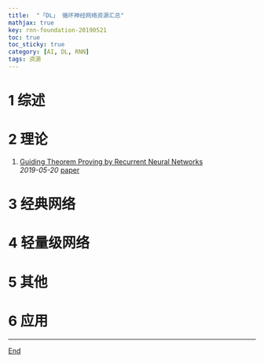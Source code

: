 ```yaml
---
title:  "「DL」 循环神经网络资源汇总"
mathjax: true
key: rnn-foundation-20190521
toc: true
toc_sticky: true
category: [AI, DL, RNN]
tags: 资源
---
```

>
<!--more-->


# 1 综述

# 2 理论
1. [Guiding Theorem Proving by Recurrent Neural Networks](http://cn.arxiv.org/abs/1905.07961)   
*2019-05-20* [paper](https://arxiv.org/abs/1905.07961)   

# 3 经典网络

# 4 轻量级网络

# 5 其他

# 6 应用

-------------------  
[End](#1-综述)

